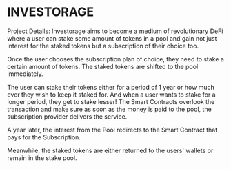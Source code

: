 # INVESTORAGE

Project Details: Investorage aims to become a medium of revolutionary DeFi where a user can stake some amount of tokens in a pool and gain not just interest for the staked tokens but a subscription of their choice too.

Once the user chooses the subscription plan of choice, they need to stake a certain amount of tokens. The staked tokens are shifted to the pool immediately.

The user can stake their tokens either for a period of 1 year or how much ever they wish to keep it staked for. And when a user wants to stake for a longer period, they get to stake lesser!
The Smart Contracts overlook the transaction and make sure as soon as the money is paid to the pool, the subscription provider delivers the service.

A year later, the interest from the Pool redirects to the Smart Contract that pays for the Subscription.

Meanwhile, the staked tokens are either returned to the users' wallets or remain in the stake pool.
